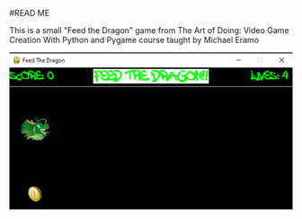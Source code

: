 #READ ME

This is a small "Feed the Dragon" game from The Art of Doing: Video Game Creation With Python and Pygame course taught by Michael Eramo

![Feed the Dragon image](feedthedragon.png "Feed the Dragon")
